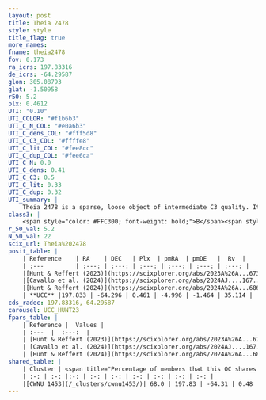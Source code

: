 ```yaml
---
layout: post
title: Theia 2478
style: style
title_flag: true
more_names: 
fname: theia2478
fov: 0.173
ra_icrs: 197.83316
de_icrs: -64.29587
glon: 305.08793
glat: -1.50958
r50: 5.2
plx: 0.4612
UTI: "0.10"
UTI_COLOR: "#f1b6b3"
UTI_C_N_COL: "#e0a6b3"
UTI_C_dens_COL: "#fff5d8"
UTI_C_C3_COL: "#ffffe8"
UTI_C_lit_COL: "#fee8cc"
UTI_C_dup_COL: "#fee6ca"
UTI_C_N: 0.0
UTI_C_dens: 0.41
UTI_C_C3: 0.5
UTI_C_lit: 0.33
UTI_C_dup: 0.32
UTI_summary: |
    Theia 2478 is a sparse, loose object of intermediate C3 quality. It was recently reported in the literature.<br><br><span style="color: #99180f; font-weight: bold;">Warning: </span>This is possibly a duplicated object, which shares a significant percentage of members with at least one previously reported entry.<br><br><span style="color: #99180f; font-weight: bold;">Warning: </span>contains less than 25 stars with <i>P>0.5</i> estimated.
class3: |
    <span style="color: #FFC300; font-weight: bold;">B</span><span style="color: #FFC300; font-weight: bold;">B</span>
r_50_val: 5.2
N_50_val: 22
scix_url: Theia%202478
posit_table: |
    | Reference    | RA    | DEC   | Plx  | pmRA  | pmDE   |  Rv  |
    | :---         | :---: | :---: | :---: | :---: | :---: | :---: |
    |[Hunt & Reffert (2023)](https://scixplorer.org/abs/2023A%26A...673A.114H) | 197.809 | -64.302 | 0.424 | -4.953 | -1.507 | 9.746 |
    |[Cavallo et al. (2024)](https://scixplorer.org/abs/2024AJ....167...12C) | 198.347 | -64.286 | 0.431 | -- | -- | -- |
    |[Hunt & Reffert (2024)](https://scixplorer.org/abs/2024A%26A...686A..42H) | 197.809 | -64.302 | 0.424 | -4.953 | -1.507 | 9.746 |
    | **UCC** |197.833 | -64.296 | 0.461 | -4.996 | -1.464 | 35.114 | 
cds_radec: 197.83316,-64.29587
carousel: UCC_HUNT23
fpars_table: |
    | Reference |  Values |
    | :---  |  :---:  |
    | [Hunt & Reffert (2023)](https://scixplorer.org/abs/2023A%26A...673A.114H) | `AV50=1.415, diffAV50=2.375, MOD50=11.613, logAge50=8.227` |
    | [Cavallo et al. (2024)](https://scixplorer.org/abs/2024AJ....167...12C) | `AV50=1.24, dMod50=11.39, logAge50=8.57, [Fe/H]50=0.26` |
    | [Hunt & Reffert (2024)](https://scixplorer.org/abs/2024A%26A...686A..42H) | `MassJ=222.174` |
shared_table: |
    | Cluster | <span title="Percentage of members that this OC shares with the ones listed">%</span>   | RA   | DEC   | Plx   | pmRA  | pmDE  | Rv | UTI |
    | :-: | :-: |:-: | :-: | :-: | :-: | :-: | :-: | :-: |
    |[CWNU 1453](/_clusters/cwnu1453/)| 68.0 | 197.83 | -64.31 | 0.48 | -5.02 | -1.43 | 35.11 |0.4 |
---
```


